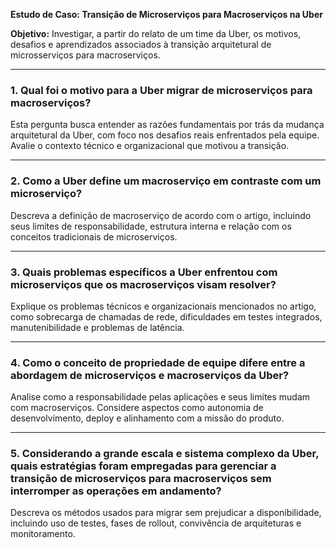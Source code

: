 **Estudo de Caso: Transição de Microserviços para Macroserviços na Uber**


**Objetivo:** Investigar, a partir do relato de um time da Uber, os motivos, desafios e aprendizados associados à transição arquitetural de microsserviços para macroserviços.

---

### **1. Qual foi o motivo para a Uber migrar de microserviços para macroserviços?**

Esta pergunta busca entender as razões fundamentais por trás da mudança arquitetural da Uber, com foco nos desafios reais enfrentados pela equipe. Avalie o contexto técnico e organizacional que motivou a transição.

---

### **2. Como a Uber define um macroserviço em contraste com um microserviço?**

Descreva a definição de macroserviço de acordo com o artigo, incluindo seus limites de responsabilidade, estrutura interna e relação com os conceitos tradicionais de microserviços.

---

### **3. Quais problemas específicos a Uber enfrentou com microserviços que os macroserviços visam resolver?**

Explique os problemas técnicos e organizacionais mencionados no artigo, como sobrecarga de chamadas de rede, dificuldades em testes integrados, manutenibilidade e problemas de latência.

---

### **4. Como o conceito de propriedade de equipe difere entre a abordagem de microserviços e macroserviços da Uber?**

Analise como a responsabilidade pelas aplicações e seus limites mudam com macroserviços. Considere aspectos como autonomia de desenvolvimento, deploy e alinhamento com a missão do produto.

---

### **5. Considerando a grande escala e sistema complexo da Uber, quais estratégias foram empregadas para gerenciar a transição de microserviços para macroserviços sem interromper as operações em andamento?**

Descreva os métodos usados para migrar sem prejudicar a disponibilidade, incluindo uso de testes, fases de rollout, convivência de arquiteturas e monitoramento.


